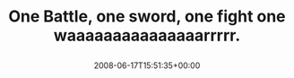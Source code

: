 ---
retweeted: false
source: <a href="http://twitter.com" rel="nofollow">Twitter Web Client</a>
entities:
  hashtags: []
  symbols: []
  user_mentions: []
  urls: []
display_text_range:
- '0'
- '59'
favorite_count: '0'
id_str: '836956973'
truncated: false
retweet_count: '0'
id: '836956973'
created_at: Tue Jun 17 15:51:35 +0000 2008
favorited: false
full_text: One Battle, one sword, one fight one waaaaaaaaaaaaaaarrrrr.
lang: en
tags:
- pesos/twitter
date: '2008-06-17T15:51:35+00:00'
src: https://twitter.com/bascht/status/836956973
original_url: https://twitter.com/bascht/status/836956973
type: twitter_tweet
text: One Battle, one sword, one fight one waaaaaaaaaaaaaaarrrrr.
title: 'One Battle, one sword, one fight one waaaaaaaaaaaaaaarrrrr.

  '

---